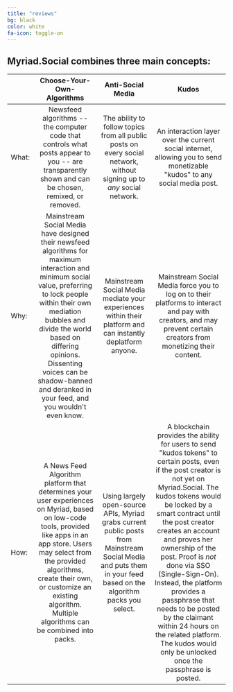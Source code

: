 ```yaml
---
title: "reviews"
bg: black
color: white
fa-icon: toggle-on
---
```


## Myriad.Social combines three main concepts:
|  | Choose-Your-Own-Algorithms | Anti-Social Media | Kudos |
| -------------- | :---------: | :----------: | :----------: |
| What: | Newsfeed algorithms -- the computer code that controls what posts appear to you -- are transparently shown and can be chosen, remixed, or removed. | The ability to follow topics from all public posts on every social network, without signing up to *any* social network. |  An interaction layer over the current social internet, allowing you to send monetizable "kudos" to any social media post. |
| Why: | Mainstream Social Media have designed their newsfeed algorithms for maximum interaction and minimum social value, preferring to lock people within their own mediation bubbles and divide the world based on differing opinions. Dissenting voices can be shadow-banned and deranked in your feed, and you wouldn't even know. | Mainstream Social Media mediate your experiences within their platform and can instantly deplatform anyone. | Mainstream Social Media force you to log on to their platforms to interact and pay with creators, and may prevent certain creators from monetizing their content. |
| How: | A News Feed Algorithm platform that determines your user experiences on Myriad, based on low-code tools, provided like apps in an app store. Users may select from the provided algorithms, create their own, or customize an existing algorithm. Multiple algorithms can be combined into packs. |  Using largely open-source APIs, Myriad grabs current public posts from Mainstream Social Media and puts them in your feed based on the algorithm packs you select. | A blockchain provides the ability for users to send "kudos tokens" to certain posts, even if the post creator is not yet on Myriad.Social. The kudos tokens would be locked by a smart contract until the post creator creates an account and proves her ownership of the post. Proof is *not* done via SSO (Single-Sign-On). Instead, the platform provides a passphrase that needs to be posted by the claimant within 24 hours on the related platform. The kudos would only be unlocked once the passphrase is posted. |